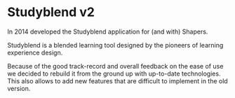 <!--
  slug: studyblendII
  type: fortpolio
  excerpt: Complete rebuild of an online learning tool. The application allows teachers and students to track their progress during a course. The reimplementation with up-to-date technologies makes adding new features easier and automates a lot of things that were previously dependent on manual configuration.
  categories: JavaScript, HTML/CSS, framework, mobile
  tags: JavaScript, React, REST, NodeJS, MongoDB, Imagekit, Sendgrid, Netlify
  clients: Shapers
  thumbnail: HSO-App-students.png
  image: HSO-App-students.png
  images: HSO-App-mobile-login.png, HSO-App-mobile-week-1.png, HSO-App-mobile-group-tasks.png, HSO-App-mobile-menu.png, HSO-App-profile.png, HSO-App-overview.png, HSO-App-week-1.png, HSO-App-students.png, HSO-App-student.png, HSO-App-settings.png
  inCv: true
  inPortfolio: false
  dateFrom: 2022-05-11
  dateTo: 2023-03-11
-->

# Studyblend v2

In 2014 developed the Studyblend application for (and with) Shapers.

Studyblend is a blended learning tool designed by the pioneers of learning experience design.

Because of the good track-record and overall feedback on the ease of use we decided to rebuild it from the ground up with up-to-date technologies. This also allows to add new features that are difficult to implement in the old version. 
